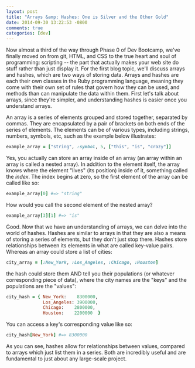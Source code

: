 ```yaml
---
layout: post
title: "Arrays &amp; Hashes: One is Silver and the Other Gold"
date: 2014-09-30 13:22:53 -0800
comments: true
categories: [dev]
---
```

Now almost a third of the way through Phase 0 of Dev Bootcamp, we've finally moved on from git, HTML, and CSS to the true heart and soul of programming: scripting -- the part that actually makes your web site do stuff rather than just display it. For the first blog topic, we'll discuss arrays and hashes, which are two ways of storing data. Arrays and hashes are each their own classes in the Ruby programming language, meaning they come with their own set of rules that govern how they can be used, and methods than can manipulate the data within them. First let's talk about arrays, since they're simpler, and understanding hashes is easier once you understand arrays.

An array is a series of elements grouped and stored together, separated by commas. They are encapsulated by a pair of brackets on both ends of the series of elements. The elements can be of various types, including strings, numbers, symbols, etc, such as the example below illustrates:

```ruby
example_array = ["string", :symbol, 5, ["this", "is", "crazy"]]
```
Yes, you actually can store an array inside of an array (an array within an array is called a nested array). In addition to the element itself, the array knows where the element "lives" (its position) inside of it, something called the *index*. The index begins at zero, so the first element of the array can be called like so:

```ruby
example_array[0] #=> "string"
```

How would you call the second element of the nested array?

```ruby
example_array[3][1] #=> "is"
```

Good. Now that we have an understanding of arrays, we can delve into the world of hashes. Hashes are similar to arrays in that they are also a means of storing a series of elements, but they don't just stop there. Hashes store relationships between its elements in what are called key-value pairs. Whereas an array could store a list of cities:

```ruby
city_array = [:New_York, :Los_Angeles, :Chicago, :Houston]
```

the hash could store them AND tell you their populations (or whatever corresponding piece of data), where the city names are the "keys" and the populations are the "values":

```ruby
city_hash = { New_York:    8300000,
              Los_Angeles: 3900000,
              Chicago:    2800000,
              Houston:    2200000  }
```

 You can access a key's corresponding value like so:

 ```ruby
 city_hash[New_York] #=> 8300000
 ```

 As you can see, hashes allow for relationships between values, compared to arrays which just list them in a series. Both are incredibly useful and are fundamental to just about any large-scale project.


